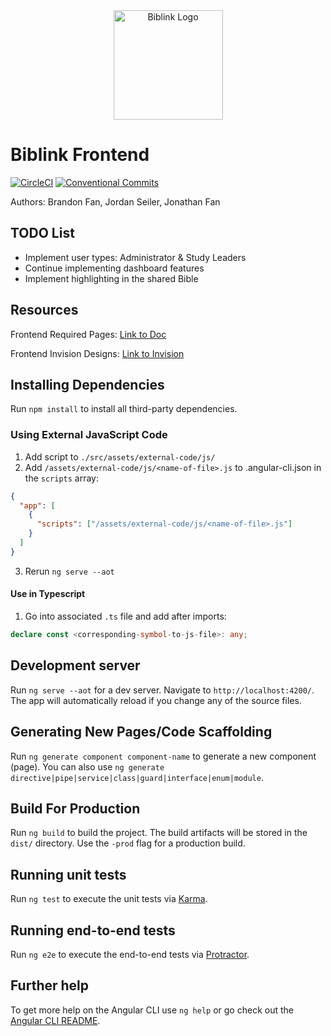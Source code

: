 <div style="display: block; text-align:center" align="center"><img width="175px" alt="Biblink Logo" src="https://s22.postimg.cc/7nypqo7wh/color-logo.png" /></div>

# Biblink Frontend

[![CircleCI](https://circleci.com/gh/Biblink/biblink-frontend/tree/master.svg?style=svg)](https://circleci.com/gh/Biblink/biblink-frontend/tree/master) [![Conventional Commits](https://img.shields.io/badge/Conventional%20Commits-1.0.0-yellow.svg)](https://conventionalcommits.org)

Authors: Brandon Fan, Jordan Seiler, Jonathan Fan

## TODO List

- Implement user types: Administrator & Study Leaders
- Continue implementing dashboard features
- Implement highlighting in the shared Bible

## Resources

Frontend Required Pages: [Link to Doc](https://docs.google.com/document/d/1a2zS7lndvH5peYs3xkRrfCH8tZHCuALKemt4sho5DVA/edit?usp=sharing)

Frontend Invision Designs: [Link to Invision](https://invis.io/EMF7SUFZ8)

## Installing Dependencies

Run `npm install` to install all third-party dependencies.

### Using External JavaScript Code

1.  Add script to `./src/assets/external-code/js/`
2.  Add `/assets/external-code/js/<name-of-file>.js` to .angular-cli.json in the `scripts` array:

```json
{
  "app": [
    {
      "scripts": ["/assets/external-code/js/<name-of-file>.js"]
    }
  ]
}
```

3.  Rerun `ng serve --aot`

#### Use in Typescript

1.  Go into associated `.ts` file and add after imports:

```typescript
declare const <corresponding-symbol-to-js-file>: any;
```

## Development server

Run `ng serve --aot` for a dev server. Navigate to `http://localhost:4200/`. The app will automatically reload if you change any of the source files.

## Generating New Pages/Code Scaffolding

Run `ng generate component component-name` to generate a new component (page). You can also use `ng generate directive|pipe|service|class|guard|interface|enum|module`.

## Build For Production

Run `ng build` to build the project. The build artifacts will be stored in the `dist/` directory. Use the `-prod` flag for a production build.

## Running unit tests

Run `ng test` to execute the unit tests via [Karma](https://karma-runner.github.io).

## Running end-to-end tests

Run `ng e2e` to execute the end-to-end tests via [Protractor](http://www.protractortest.org/).

## Further help

To get more help on the Angular CLI use `ng help` or go check out the [Angular CLI README](https://github.com/angular/angular-cli/blob/master/README.md).
